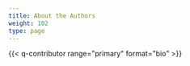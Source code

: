 ```yaml
---
title: About the Authors
weight: 102
type: page
---
```


{{< q-contributor range="primary" format="bio" >}}
